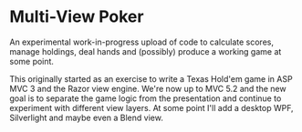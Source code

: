 # Multi-View Poker
An experimental work-in-progress upload of code to calculate scores, manage holdings, deal hands and (possibly) 
produce a working game at some point.

This originally started as an exercise to write a Texas Hold'em game in ASP MVC 3 and the Razor view engine. 
We're now up to MVC 5.2 and the new goal is to separate the game logic from the presentation and continue to
experiment with different view layers. At some point I'll add a desktop WPF, Silverlight and maybe even a Blend view.
